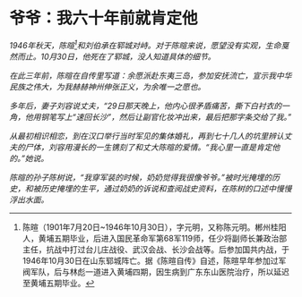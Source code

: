 # 爷爷：我六十年前就肯定他

_1946年秋天，陈暄[^1]和刘伯承在郓城对峙。对于陈暄来说，愿望没有实观，生命戛然而止。10月30日，他死在了郓城，没人知道具体的细节。_

_在此三年前，陈暄在自传里写道：余愿派赴东夷三岛，参加安抚流亡，宣示我中华民族之伟大，为我赫赫神州伸张正义，为余唯一之愿也。_

_多年后，妻子刘容说丈夫，“29日那天晚上，他内心很矛盾痛苦，撕下白衬衣的一角，他用钢笔写上“速回长沙”，然后让副官化妆冲出来，最后把那字条交给了我。”_

_从最初相识相恋，到在汉口举行当时军见的集体婚礼，再到七十几人的坑里辨认丈夫的尸体，刘容用漫长的一生镌刻了和丈大陈暄的爱情。“我心里一直是肯定他的。”她说。_

_陈暄的孙子陈树说，“我穿军装的时候，奶奶觉得我很像爷爷。”被时光掩埋的历史，和被历史掩埋的生平，通过奶奶的诉说和查阅战史资料，在陈树的口述中慢慢浮出水面。_

[^1]: 陈暄（1901年7月20日~1946年10月30日），字元明，又称陈元明。郴州桂阳人，黄埔五期毕业，后进入国民革命军第68军119师，任少将副师长兼政治部主任，抗战中打过台儿庄战役、武汉会战、长沙会战等。后参加国共内战，于1946年10月30日在山东郓城阵亡。据《陈暄自传》自述，陈暄早年参加过军阀军队，后与林彪一道进入黄埔四期，因生病到广东东山医院治疗，所以延迟至黄埔五期毕业。